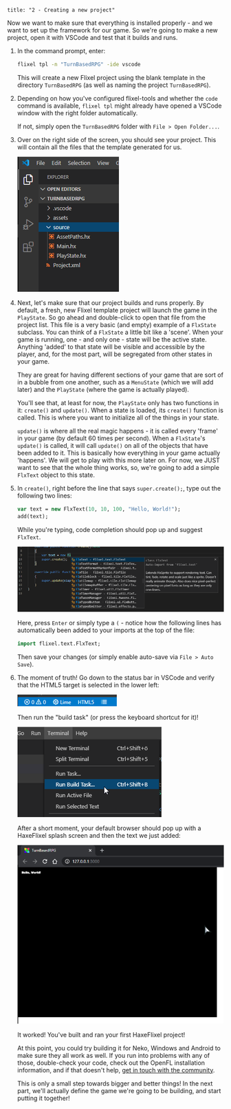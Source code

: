 ```
title: "2 - Creating a new project"
```

Now we want to make sure that everything is installed properly - and we want to set up the framework for our game. So we're going to make a new project, open it with VSCode and test that it builds and runs.

1. In the command prompt, enter:

	```bash
	flixel tpl -n "TurnBasedRPG" -ide vscode
	```

	This will create a new Flixel project using the blank template in the directory `TurnBasedRPG` (as well as naming the project `TurnBasedRPG`).

2. Depending on how you've configured flixel-tools and whether the `code` command is available, `flixel tpl` might already have opened a VSCode window with the right folder automatically.

	If not, simply open the `TurnBasedRPG` folder with `File > Open Folder...`.

3. Over on the right side of the screen, you should see your project. This will contain all the files that the template generated for us.

	![](../images/01_tutorial/vscode_files.png)

4. Next, let's make sure that our project builds and runs properly. By default, a fresh, new Flixel template project will launch the game in the `PlayState`. So go ahead and double-click to open that file from the project list.
	This file is a very basic (and empty) example of a `FlxState` subclass. You can think of a `FlxState` a little bit like a 'scene'. When your game is running, one - and only one - state will be the active state. Anything 'added' to that state will be visible and accessible by the player, and, for the most part, will be segregated from other states in your game.

	They are great for having different sections of your game that are sort of in a bubble from one another, such as a `MenuState` (which we will add later) and the `PlayState` (where the game is actually played).

	You'll see that, at least for now, the `PlayState` only has two functions in it: `create()` and `update()`. When a state is loaded, its `create()` function is called. This is where you want to initialize all of the things in your state.

	`update()` is where all the real magic happens - it is called every 'frame' in your game (by default 60 times per second). When a `FlxState`'s `update()` is called, it will call `update()` on all of the objects that have been added to it. This is basically how everything in your game actually 'happens'. We will get to play with this more later on.
	For now, we JUST want to see that the whole thing works, so, we're going to add a simple `FlxText` object to this state.

5. In `create()`, right before the line that says `super.create();`, type out the following two lines:

	```haxe
	var text = new FlxText(10, 10, 100, "Hello, World!");
	add(text);
	```

	While you're typing, code completion should pop up and suggest `FlxText`.

	![](../images/01_tutorial/vscode_flxtext_completion.png)

	Here, press `Enter` or simply type a `(` - notice how the following lines has automatically been added to your imports at the top of the file:

	```haxe
	import flixel.text.FlxText;
	```

	Then save your changes (or simply enable auto-save via `File > Auto Save`).

8. The moment of truth! Go down to the status bar in VSCode and verify that the HTML5 target is selected in the lower left:

	![](../images/01_tutorial/vscode_target_selection.png)

	Then run the "build task" (or press the keyboard shortcut for it)!
	
	![](../images/01_tutorial/vscode_run_build_task.png)

	After a short moment, your default browser should pop up with a HaxeFlixel splash screen and then the text we just added:

	![](../images/01_tutorial/browser_hello_world.png)

	It worked! You've built and ran your first HaxeFlixel project!

	At this point, you could try building it for Neko, Windows and Android to make sure they all work as well. If you run into problems with any of those, double-check your code, check out the OpenFL installation information, and if that doesn't help, [get in touch with the community](/documentation/community/).

	This is only a small step towards bigger and better things! In the next part, we'll actually define the game we're going to be building, and start putting it together!
